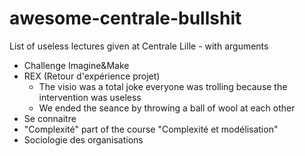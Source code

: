# awesome-centrale-bullshit
List of useless lectures given at Centrale Lille - with arguments

- Challenge Imagine&Make
- REX (Retour d'expérience projet)
    - The visio was a total joke everyone was trolling because the intervention was useless
    - We ended the seance by throwing a ball of wool at each other
- Se connaitre
- "Complexité" part of the course "Complexité et modélisation"
- Sociologie des organisations
